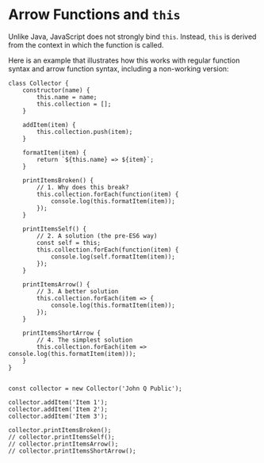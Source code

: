 # Arrow Functions and `this`

Unlike Java, JavaScript does not strongly bind `this`. Instead, `this` is derived from the context in which the function is called.


Here is an example that illustrates how this works with regular function syntax and arrow function syntax, including a non-working version:
```
class Collector {
    constructor(name) {
        this.name = name;
        this.collection = [];
    }

    addItem(item) {
        this.collection.push(item);
    }

    formatItem(item) {
        return `${this.name} => ${item}`;
    }

    printItemsBroken() {
        // 1. Why does this break?
        this.collection.forEach(function(item) {
            console.log(this.formatItem(item));
        });
    }

    printItemsSelf() {
        // 2. A solution (the pre-ES6 way)
        const self = this;
        this.collection.forEach(function(item) {
            console.log(self.formatItem(item));
        });
    }

    printItemsArrow() {
        // 3. A better solution
        this.collection.forEach(item => {
            console.log(this.formatItem(item));
        });
    }

    printItemsShortArrow {
        // 4. The simplest solution
        this.collection.forEach(item => console.log(this.formatItem(item)));
    }
}


const collector = new Collector('John Q Public');

collector.addItem('Item 1');
collector.addItem('Item 2');
collector.addItem('Item 3');

collector.printItemsBroken();
// collector.printItemsSelf();
// collector.printItemsArrow();
// collector.printItemsShortArrow();
```